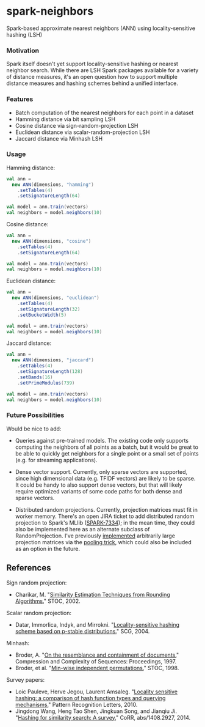 # spark-neighbors

Spark-based approximate nearest neighbors (ANN) using locality-sensitive hashing (LSH)

### Motivation

Spark itself doesn't yet support locality-sensitive hashing or nearest neighbor search. While there are LSH Spark packages available for a variety of distance measures, it's an open question how to support multiple distance measures and hashing schemes behind a unified interface.

### Features
- Batch computation of the nearest neighbors for each point in a dataset
- Hamming distance via bit sampling LSH
- Cosine distance via sign-random-projection LSH
- Euclidean distance via scalar-random-projection LSH
- Jaccard distance via Minhash LSH

### Usage

Hamming distance:

```scala
val ann =
  new ANN(dimensions, "hamming")
    .setTables(4)
    .setSignatureLength(64)

val model = ann.train(vectors)
val neighbors = model.neighbors(10)
```

Cosine distance:

```scala
val ann =
  new ANN(dimensions, "cosine")
    .setTables(4)
    .setSignatureLength(64)

val model = ann.train(vectors)
val neighbors = model.neighbors(10)
```

Euclidean distance:
```scala
val ann =
  new ANN(dimensions, "euclidean")
    .setTables(4)
    .setSignatureLength(32)
    .setBucketWidth(5)

val model = ann.train(vectors)
val neighbors = model.neighbors(10)
```

Jaccard distance:
```scala
val ann =
  new ANN(dimensions, "jaccard")
    .setTables(4)
    .setSignatureLength(128)
    .setBands(16)
    .setPrimeModulus(739)

val model = ann.train(vectors)
val neighbors = model.neighbors(10)
```

### Future Possibilities

Would be nice to add:

- Queries against pre-trained models. The existing code only supports computing the neighbors of all points as a batch, but it would be great to be able to quickly get neighbors for a single point or a small set of points (e.g. for streaming applications).

- Dense vector support. Currently, only sparse vectors are supported, since high dimensional data (e.g. TFIDF vectors) are likely to be sparse. It could be handy to also support dense vectors, but that will likely require optimized variants of some code paths for both dense and sparse vectors.

- Distributed random projections. Currently, projection matrices must fit in worker memory. There's an open JIRA ticket to add distributed random projection to Spark's MLlib ([SPARK-7334](https://issues.apache.org/jira/browse/SPARK-7334)); in the mean time, they could also be implemented here as an alternate subclass of RandomProjection. I've previously [implemented](https://github.com/karlhigley/lexrank-summarizer/blob/master/src/main/scala/io/github/karlhigley/lexrank/SignRandomProjectionLSH.scala) arbitrarily large projection matrices via the [pooling trick](http://personal.denison.edu/~lalla/papers/online-lsh.pdf), which could also be included as an option in the future.

## References

Sign random projection:
- Charikar, M. "[Similarity Estimation Techniques from Rounding Algorithms.](http://www.cs.princeton.edu/courses/archive/spr04/cos598B/bib/CharikarEstim.pdf)" STOC, 2002.

Scalar random projection:
- Datar, Immorlica, Indyk, and Mirrokni. "[Locality-sensitive hashing scheme based on p-stable distributions.](http://www.cs.princeton.edu/courses/archive/spr05/cos598E/bib/p253-datar.pdf)" SCG, 2004.

Minhash:
- Broder, A. "[On the resemblance and containment of documents.](http://www.cs.princeton.edu/courses/archive/spr05/cos598E/bib/broder97resemblance.pdf)" Compression and Complexity of Sequences: Proceedings, 1997.
- Broder, et al. "[Min-wise independent permutations.](http://www.cs.princeton.edu/courses/archive/spring04/cos598B/bib/BroderCFM-minwise.pdf)" STOC, 1998.

Survey papers:
- Loic Pauleve, Herve Jegou, Laurent Amsaleg. "[Locality sensitive hashing: a comparison of hash function types and querying mechanisms.](https://hal.inria.fr/file/index/docid/567191/filename/paper.pdf)" Pattern Recognition Letters, 2010.
- Jingdong Wang, Heng Tao Shen, Jingkuan Song, and Jianqiu Ji. "[Hashing for similarity search: A survey.](http://arxiv.org/pdf/1408.2927.pdf)" CoRR, abs/1408.2927, 2014.

